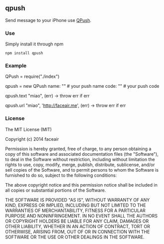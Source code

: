 ## qpush

Send message to your iPhone use [QPush](http://qpush.me).

### Use

Simply install it through npm

`npm install qpush`

### Example

  QPush = require("./index")

  qpush = new QPush
    name: ""   # your push name
    code: ""   # your push code

  qpush.text "miao", (err) ->
    throw err if err

  qpush.url "miao", 'http://faceair.me', (err) ->
    throw err if err

### License

The MIT License (MIT)

Copyright (c) 2014 faceair

Permission is hereby granted, free of charge, to any person obtaining a copy of this software and associated documentation files (the "Software"), to deal in the Software without restriction, including without limitation the rights to use, copy, modify, merge, publish, distribute, sublicense, and/or sell copies of the Software, and to permit persons to whom the Software is furnished to do so, subject to the following conditions:

The above copyright notice and this permission notice shall be included in all copies or substantial portions of the Software.

THE SOFTWARE IS PROVIDED "AS IS", WITHOUT WARRANTY OF ANY KIND, EXPRESS OR IMPLIED, INCLUDING BUT NOT LIMITED TO THE WARRANTIES OF MERCHANTABILITY, FITNESS FOR A PARTICULAR PURPOSE AND NONINFRINGEMENT. IN NO EVENT SHALL THE AUTHORS OR COPYRIGHT HOLDERS BE LIABLE FOR ANY CLAIM, DAMAGES OR OTHER LIABILITY, WHETHER IN AN ACTION OF CONTRACT, TORT OR OTHERWISE, ARISING FROM, OUT OF OR IN CONNECTION WITH THE SOFTWARE OR THE USE OR OTHER DEALINGS IN THE SOFTWARE.

